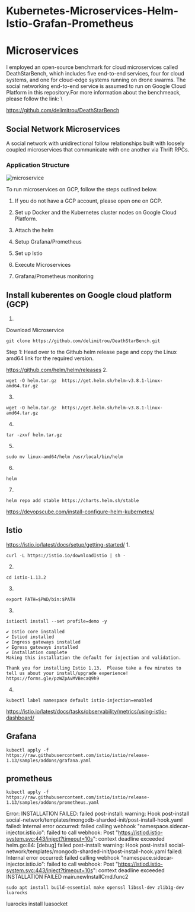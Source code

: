 # Kubernetes-Microservices-Helm-Istio-Grafan-Prometheus
# Microservices 
I employed an open-source benchmark for cloud microservices called DeathStarBench, which includes five end-to-end services, four for cloud  systems, and one for cloud-edge systems running on drone swarms. The social networking end-to-end service is assumed to run on Google Cloud Platform in this repository.For more information about the benchmeack, please follow the link: \

https://github.com/delimitrou/DeathStarBench

## Social Network Microservices

A social network with unidirectional follow relationships built with loosely coupled microservices that communicate with one another via Thrift RPCs.

### Application Structure
![microservice](https://user-images.githubusercontent.com/87664653/162190639-44f4ae4e-6fbc-4cf4-9158-f333ecfc0723.png)

To run microservices on GCP, follow the steps outlined below.

1. If you do not have a GCP account, please open one on GCP.

2. Set up Docker and the Kubernetes cluster nodes on Google Cloud Platform.

3. Attach the helm

4. Setup Grafana/Prometheus

5. Set up Istio

6. Execute Microservices

7. Grafana/Prometheus monitoring

## Install kuberentes on Google cloud platform (GCP)
1.
Download Microservice 
```
git clone https://github.com/delimitrou/DeathStarBench.git
```
Step 1: Head over to the Github helm release page and copy the Linux amd64 link for the required version.

https://github.com/helm/helm/releases
2.
```
wget -O helm.tar.gz  https://get.helm.sh/helm-v3.8.1-linux-amd64.tar.gz
```
3.
```
wget -O helm.tar.gz  https://get.helm.sh/helm-v3.8.1-linux-amd64.tar.gz

```
4.
```
tar -zxvf helm.tar.gz
```
5.
```
sudo mv linux-amd64/helm /usr/local/bin/helm
```
6.
```
helm
```
7.
```
helm repo add stable https://charts.helm.sh/stable

```
https://devopscube.com/install-configure-helm-kubernetes/

## lstio
https://istio.io/latest/docs/setup/getting-started/
1.
```
curl -L https://istio.io/downloadIstio | sh -

```
2.
```
cd istio-1.13.2
```
3.
```
export PATH=$PWD/bin:$PATH

```
3.
```
istioctl install --set profile=demo -y

✔ Istio core installed                                                          
✔ Istiod installed                                                              
✔ Ingress gateways installed                                                    
✔ Egress gateways installed                                                     
✔ Installation complete                                                        
Making this installation the default for injection and validation.

Thank you for installing Istio 1.13.  Please take a few minutes to tell us about your install/upgrade experience!  https://forms.gle/pzWZpAvMVBecaQ9h9

```
4.
```
kubectl label namespace default istio-injection=enabled
```
https://istio.io/latest/docs/tasks/observability/metrics/using-istio-dashboard/
## Grafana
```
kubectl apply -f https://raw.githubusercontent.com/istio/istio/release-1.13/samples/addons/grafana.yaml
```
## prometheus
```
kubectl apply -f https://raw.githubusercontent.com/istio/istio/release-1.13/samples/addons/prometheus.yaml
```


Error: INSTALLATION FAILED: failed post-install: warning: Hook post-install social-network/templates/mongodb-sharded-init/post-install-hook.yaml failed: Internal error occurred: failed calling webhook "namespace.sidecar-injector.istio.io": failed to call webhook: Post "https://istiod.istio-system.svc:443/inject?timeout=10s": context deadline exceeded
helm.go:84: [debug] failed post-install: warning: Hook post-install social-network/templates/mongodb-sharded-init/post-install-hook.yaml failed: Internal error occurred: failed calling webhook "namespace.sidecar-injector.istio.io": failed to call webhook: Post "https://istiod.istio-system.svc:443/inject?timeout=10s": context deadline exceeded
INSTALLATION FAILED
main.newInstallCmd.func2

```
sudo apt install build-essential make openssl libssl-dev zlib1g-dev luarocks
```
luarocks install luasocket
```

```
